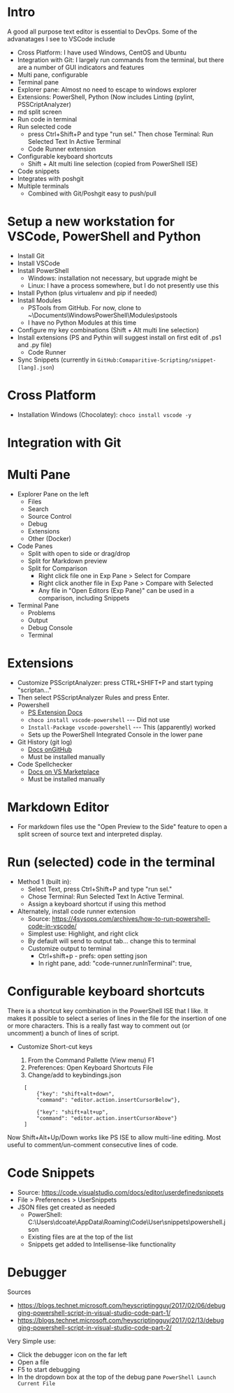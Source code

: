 # Intro
A good all purpose text editor is essential to DevOps. Some of the advanatages I see to VSCode include
* Cross Platform: I have used Windows, CentOS and Ubuntu
* Integration with Git: I largely run commands from the terminal, but there are a number of GUI indicators and features
* Multi pane, configurable
* Terminal pane
* Explorer pane: Almost no need to escape to windows explorer
* Extensions: PowerShell, Python  (Now includes Linting (pylint, PSSCriptAnalyzer)
* md split screen
* Run code in terminal
* Run selected code
    * press Ctrl+Shift+P and type "run sel." Then chose Terminal: Run Selected Text In Active Terminal
    * Code Runner extension
* Configurable keyboard shortcuts
    * Shift + Alt multi line selection (copied from PowerShell ISE)
* Code snippets
* Integrates with poshgit
* Multiple terminals
    * Combined with Git/Poshgit easy to push/pull 

# Setup a new workstation for VSCode, PowerShell and Python
* Install Git
* Install VSCode
* Install PowerShell
  * Windows: installation not necessary, but upgrade might be
  * Linux: I have a process somewhere, but I do not presently use this
* Install Python (plus virtualenv and pip if needed)
* Install Modules
  * PSTools from GitHub. For now, clone to ~\Documents\WindowsPowerShell\Modules\pstools
  * I have no Python Modules at this time
* Configure my key combinations (Shift + Alt multi line selection)
* Install extensions (PS and Pythin will suggest install on first edit of .ps1 and .py file)
  * Code Runner
* Sync Snippets (currently in `GitHub:Comaparitive-Scripting/snippet-[lang].json`)

# Cross Platform
* Installation Windows (Chocolatey): `choco install vscode -y` 

# Integration with Git

# Multi Pane
* Explorer Pane on the left
  * Files
  * Search
  * Source Control
  * Debug
  * Extensions
  * Other (Docker)
* Code Panes
  * Split with open to side or drag/drop
  * Split for Markdown preview
  * Split for Comparison
    * Right click file one in Exp Pane > Select for Compare
    * Right click another file in Exp Pane > Compare with Selected
    * Any file in "Open Editors (Exp Pane)" can be used in a comparison, including Snippets
* Terminal Pane
  * Problems
  * Output
  * Debug Console
  * Terminal

# Extensions
* Customize PSScriptAnalyzer:  press CTRL+SHIFT+P and start typing "scriptan…"
* Then select PSScriptAnalyzer Rules and press Enter.
* Powershell
  * <a href="https://marketplace.visualstudio.com/items? itemName=ms-vscode.PowerShell">PS Extension Docs</a>
  * `choco install vscode-powershell`  --- Did not use
  * `Install-Package vscode-powershell`  --- This (apparently) worked
  * Sets up the PowerShell Integrated Console in the lower pane
* Git History (git log)
  * <a href="https://github.com/DonJayamanne/gitHistoryVSCode">Docs onGitHub</a>
  * Must be installed manually
* Code Spellchecker
  * <a href="https://marketplace.visualstudio.com/items? itemName=streetsidesoftware.code-spell-checker">Docs on VS Marketplace</a>
  * Must be installed manually

# Markdown Editor
* For markdown files use the "Open Preview to the Side" feature to open a split screen of source text and interpreted display.

# Run (selected) code in the terminal
* Method 1 (built in):
  * Select Text, press Ctrl+Shift+P and type "run sel."
  * Chose Terminal: Run Selected Text In Active Terminal.
  * Assign a keyboard shortcut if using this method
* Alternately, install code runner extension
  * Source: https://4sysops.com/archives/how-to-run-powershell-code-in-vscode/
  * Simplest use: Highlight, and right click
  * By default will send to output tab… change this to terminal
  * Customize output to terminal
    * Ctrl+shift+p - prefs: open setting json
    * In right pane, add: "code-runner.runInTerminal": true,

# Configurable keyboard shortcuts
There is a shortcut key combination in the PowerShell ISE that I like. It makes it possible to select a series of lines in the file for the insertion of one or more characters. This is a really fast way to comment out (or uncomment) a bunch of lines of script.
* Customize Short-cut keys
	1. From the Command Pallette (View menu)  F1
	2. Preferences: Open Keyboard Shortcuts File
	3. Change/add to keybindings.json

  ```
	[
		{"key": "shift+alt+down",
		"command": "editor.action.insertCursorBelow"},

		{"key": "shift+alt+up",
		"command": "editor.action.insertCursorAbove"}
	]
  ```

Now Shift+Alt+Up/Down works like PS ISE to allow multi-line editing.
Most useful to comment/un-comment consecutive lines of code.

# Code Snippets
* Source: https://code.visualstudio.com/docs/editor/userdefinedsnippets
* File > Preferences > UserSnippets
* JSON files get created as needed
    * PowerShell: C:\Users\dcoate\AppData\Roaming\Code\User\snippets\powershell.json
    * Existing files are at the top of the list
    * Snippets get added to Intellisense-like functionality

# Debugger
Sources
* https://blogs.technet.microsoft.com/heyscriptingguy/2017/02/06/debugging-powershell-script-in-visual-studio-code-part-1/
* https://blogs.technet.microsoft.com/heyscriptingguy/2017/02/13/debugging-powershell-script-in-visual-studio-code-part-2/

Very Simple use:
* Click the debugger icon on the far left
* Open a file
* F5 to start debugging
* In the dropdown box at the top of the debug pane `PowerShell Launch Current File`